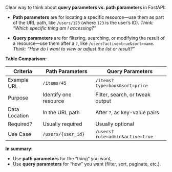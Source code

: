 Clear way to think about **query parameters vs. path parameters** in FastAPI:

- **Path parameters** are for locating a specific resource—use them as part of the URL path, like `/users/123` (where `123` is the user’s ID).
  *Think: “Which specific thing am I accessing?”*

- **Query parameters** are for filtering, searching, or modifying the result of a resource—use them after a `?`, like `/users?active=true&sort=name`.
  *Think: “How do I want to view or adjust the list or result?”*

**Table Comparison:**

| Criteria         | Path Parameters       | Query Parameters                 |
|------------------|----------------------|----------------------------------|
| Example URL      | `/items/45`          | `/items?type=book&sort=price`    |
| Purpose          | Identify one resource| Filter, search, or tweak output  |
| Data Location    | In the URL path      | After `?`, as key-value pairs    |
| Required?        | Usually required     | Usually optional                 |
| Use Case         | `/users/{user_id}`   | `/users?role=admin&active=true`  |

**In summary:**
- Use **path parameters** for the “thing” you want,
- Use **query parameters** for “how” you want (filter, sort, paginate, etc.).
